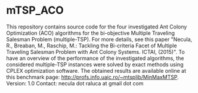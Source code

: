 # mTSP_ACO
This repository contains source code for the four investigated Ant Colony Optimization (ACO) algorithms for the bi-objective Multiple Traveling Salesman Problem (multiple-TSP). For more details, see this paper "Necula, R., Breaban, M., Raschip, M.: Tackling the Bi-criteria Facet of Multiple Traveling Salesman Problem with Ant Colony Systems. ICTAI, (2015)". To have an overview of the performance of the investigated algorithms, the considered multiple-TSP instances were solved by exact methods using CPLEX optimization software. The obtained results are available online at this benchmark page: http://profs.info.uaic.ro/~mtsplib/MinMaxMTSP.
Version: 1.0
Contact: necula dot raluca at gmail dot com
